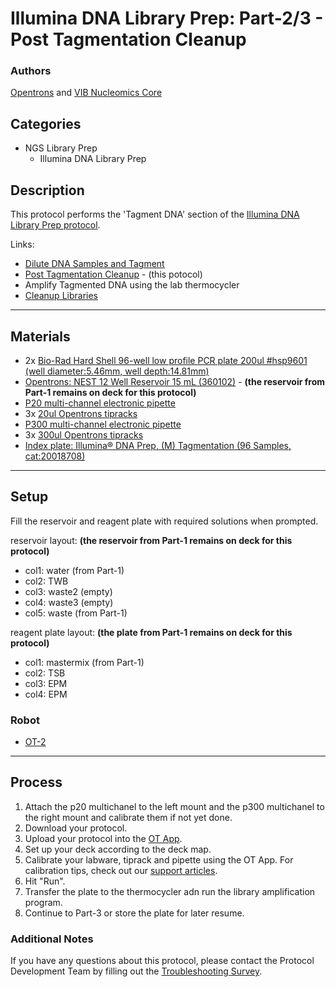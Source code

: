# Illumina DNA Library Prep: Part-2/3 - Post Tagmentation Cleanup

### Authors
[Opentrons](https://opentrons.com/) and [VIB Nucleomics Core](https://www.nucleomics.be)

## Categories
* NGS Library Prep
	* Illumina DNA Library Prep

## Description
This protocol performs the 'Tagment DNA' section of the [Illumina DNA Library Prep protocol](https://www.illumina.com/products/by-type/sequencing-kits/library-prep-kits/nextera-dna-flex.html).

Links:
* [Dilute DNA Samples and Tagment](../NC_Illumina_DNA_pt1)
* [Post Tagmentation Cleanup](../NC_Illumina_DNA_pt2) - (this potocol)
* Amplify Tagmented DNA using the lab thermocycler
* [Cleanup Libraries](../NC_Illumina_DNA_pt3)

---
## Materials

* 2x [Bio-Rad Hard Shell 96-well low profile PCR plate 200ul #hsp9601 (well diameter:5.46mm, well depth:14.81mm)](bio-rad.com/en-us/sku/hsp9601-hard-shell-96-well-pcr-plates-low-profile-thin-wall-skirted-white-clear?ID=hsp9601)
* [Opentrons: NEST 12 Well Reservoir 15 mL (360102)](https://www.cell-nest.com/page94?_l=en&product_id=102) - **(the reservoir from Part-1 remains on deck for this protocol)**
* [P20 multi-channel electronic pipette](https://shop.opentrons.com/collections/ot-2-pipettes)
* 3x [20ul Opentrons tipracks](https://shop.opentrons.com/collections/opentrons-tips/products/opentrons-10ul-tips)
* [P300 multi-channel electronic pipette](https://shop.opentrons.com/collections/ot-2-pipettes)
* 3x [300ul Opentrons tipracks](https://shop.opentrons.com/collections/opentrons-tips/products/opentrons-300ul-tips)
* [Index plate: Illumina® DNA Prep, (M) Tagmentation (96 Samples, cat:20018708)](https://www.illumina.com/products/by-type/sequencing-kits/library-prep-kits/nextera-dna-flex.html)

---
## Setup

Fill the reservoir and reagent plate with required solutions when prompted.

reservoir layout: **(the reservoir from Part-1 remains on deck for this protocol)**
* col1: water (from Part-1)
* col2: TWB
* col3: waste2 (empty)
* col4: waste3 (empty)
* col5: waste (from Part-1)

reagent plate layout: **(the plate from Part-1 remains on deck for this protocol)**
* col1: mastermix (from Part-1)
* col2: TSB
* col3: EPM
* col4: EPM

### Robot
* [OT-2](https://opentrons.com/ot-2)

---
## Process
1. Attach the p20 multichanel to the left mount and the p300 multichanel to the right mount and calibrate them if not yet done.
2. Download your protocol.
3. Upload your protocol into the [OT App](https://opentrons.com/ot-app).
4. Set up your deck according to the deck map.
5. Calibrate your labware, tiprack and pipette using the OT App. For calibration tips, check out our [support articles](https://support.opentrons.com/en/collections/1559720-guide-for-getting-started-with-the-ot-2).
6. Hit "Run".
7. Transfer the plate to the thermocycler adn run the library amplification program.
8. Continue to Part-3 or store the plate for later resume.

### Additional Notes
If you have any questions about this protocol, please contact the Protocol Development Team by filling out the [Troubleshooting Survey](https://protocol-troubleshooting.paperform.co/).

